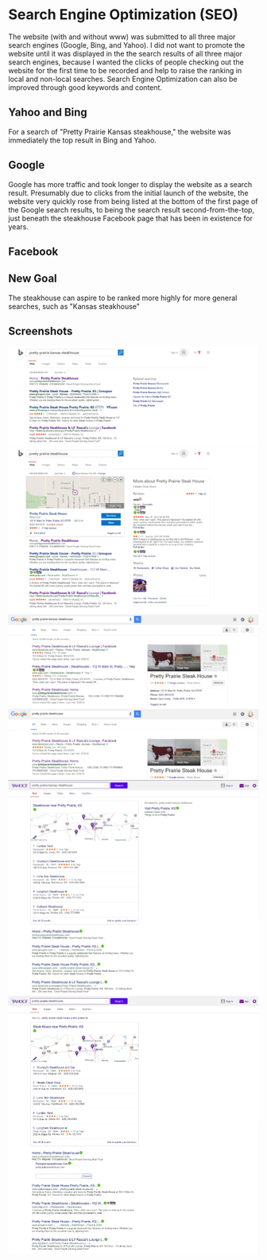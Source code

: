 # Search Engine Optimization (SEO) 

The website (with and without www) was submitted to all three major search engines (Google, Bing, and Yahoo). I did not want to promote the website until it was displayed in the the search results of all three major search engines, because I wanted the clicks of people checking out the website for the first time to be recorded and help to raise the ranking in local and non-local searches. Search Engine Optimization can also be improved through good keywords and content.

## Yahoo and Bing

For a search of "Pretty Prairie Kansas steakhouse," the website was immediately the top result in Bing and Yahoo. 

## Google

Google has more traffic and took longer to display the website as a search result. Presumably due to clicks from the initial launch of the website, the website very quickly rose from being listed at the bottom of the first page of the Google search results, to being the search result second-from-the-top, just beneath the steakhouse Facebook page that has been in existence for years. 

## Facebook

## New Goal

The steakhouse can aspire to be ranked more highly for more general searches, such as "Kansas steakhouse"

## Screenshots

![](search-engine-optimization-images/bing-pretty-prairie-kansas-steakhouse.jpg)
![](search-engine-optimization-images/bing-pretty-prairie-steakhouse.jpg)
![](search-engine-optimization-images/google-pretty-prairie-kansas-steakhouse.jpg)
![](search-engine-optimization-images/google-pretty-prairie-steakhouse.jpg)
![](search-engine-optimization-images/yahoo-pretty-prairie-kansas-steakhouse.jpg)
![](search-engine-optimization-images/yahoo-pretty-prairie-steakhouse.jpg)
